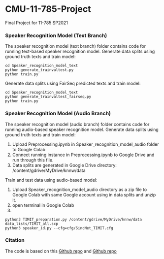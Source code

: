 # CMU-11-785-Project
Final Project for 11-785 SP2021

### Speaker Recognition Model (Text Branch)
The speaker recognition model (text branch) folder contains code for running text-based speaker recognition model.
Generate data splits using ground truth texts and train model:
```
cd Speaker_recognition_model_text
python generate_trainvaltest.py
python train.py
```
Generate data splits using FairSeq predicted texts and train model:
```
cd Speaker_recognition_model_text
python generate_trainvaltest_fairseq.py
python train.py
```
### Speaker Recognition Model (Audio Branch)
The speaker recognition model (audio branch) folder contains code for running audio-based speaker recognition model.
Generate data splits using ground truth texts and train model:
1. Upload Preprocessing.ipynb in Speaker_recognition_model_audio folder to Google Colab
2. Connect running instance in Preprocessing.ipynb to Google Drive and run through this file.
3. Data splits are generated in Google Drive directory: /content/gdrive/MyDrive/knnw/data

Train and test data using audio-based model:
1. Upload Speaker_recognition_model_audio directory as a zip file to Google Colab with same Google account using in data splits and unzip it.
2. open terminal in Google Colab
3. 
```
python3 TIMIT_preparation.py /content/gdrive/MyDrive/knnw/data data_lists/TIMIT_all.scp
python3 speaker_id.py --cfg=cfg/SincNet_TIMIT.cfg
```
### Citation
The code is based on this [Github repo](https://github.com/FernandoLpz/Text-Classification-CNN-PyTorch) and [Github repo](https://github.com/mravanelli/SincNet)
